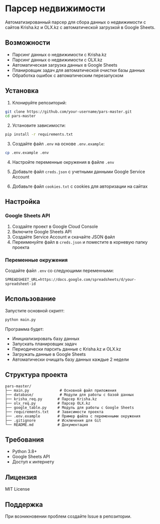 # Парсер недвижимости

Автоматизированный парсер для сбора данных о недвижимости с сайтов Krisha.kz и OLX.kz с автоматической загрузкой в Google Sheets.

## Возможности

- Парсинг данных о недвижимости с Krisha.kz
- Парсинг данных о недвижимости с OLX.kz
- Автоматическая загрузка данных в Google Sheets
- Планировщик задач для автоматической очистки базы данных
- Обработка ошибок с автоматическим перезапуском

## Установка

1. Клонируйте репозиторий:
```bash
git clone https://github.com/your-username/pars-master.git
cd pars-master
```

2. Установите зависимости:
```bash
pip install -r requirements.txt
```

3. Создайте файл `.env` на основе `.env.example`:
```bash
cp .env.example .env
```

4. Настройте переменные окружения в файле `.env`

5. Добавьте файл `creds.json` с учетными данными Google Service Account

6. Добавьте файл `cookies.txt` с cookies для авторизации на сайтах

## Настройка

### Google Sheets API

1. Создайте проект в Google Cloud Console
2. Включите Google Sheets API
3. Создайте Service Account и скачайте JSON файл
4. Переименуйте файл в `creds.json` и поместите в корневую папку проекта

### Переменные окружения

Создайте файл `.env` со следующими переменными:

```
SPREADSHEET_URL=https://docs.google.com/spreadsheets/d/your-spreadsheet-id
```

## Использование

Запустите основной скрипт:

```bash
python main.py
```

Программа будет:
- Инициализировать базу данных
- Запускать планировщик задач
- Периодически парсить данные с Krisha.kz и OLX.kz
- Загружать данные в Google Sheets
- Автоматически очищать базу данных каждые 2 недели

## Структура проекта

```
pars-master/
├── main.py              # Основной файл приложения
├── database/            # Модули для работы с базой данных
├── krisha_req.py       # Парсер Krisha.kz
├── olx_req.py          # Парсер OLX.kz
├── google_table.py     # Модуль для работы с Google Sheets
├── requirements.txt    # Зависимости проекта
├── .env.example        # Пример файла с переменными окружения
├── .gitignore          # Исключения для Git
└── README.md           # Документация
```

## Требования

- Python 3.8+
- Google Sheets API
- Доступ к интернету

## Лицензия

MIT License

## Поддержка

При возникновении проблем создайте Issue в репозитории. 